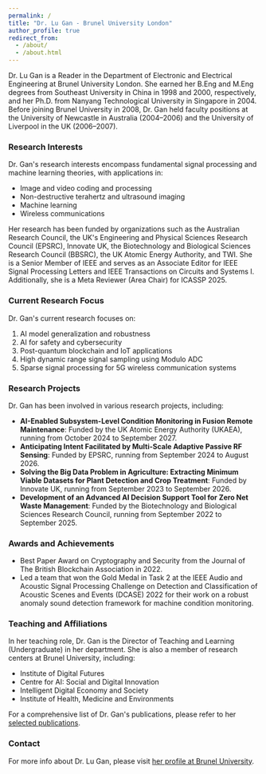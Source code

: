 ```yaml
---
permalink: /
title: "Dr. Lu Gan - Brunel University London"
author_profile: true
redirect_from: 
  - /about/
  - /about.html
---
```


Dr. Lu Gan is a Reader in the Department of Electronic and Electrical Engineering at Brunel University London. She earned her B.Eng and M.Eng degrees from Southeast University in China in 1998 and 2000, respectively, and her Ph.D. from Nanyang Technological University in Singapore in 2004. Before joining Brunel University in 2008, Dr. Gan held faculty positions at the University of Newcastle in Australia (2004–2006) and the University of Liverpool in the UK (2006–2007).

### Research Interests

Dr. Gan's research interests encompass fundamental signal processing and machine learning theories, with applications in:
- Image and video coding and processing
- Non-destructive terahertz and ultrasound imaging
- Machine learning
- Wireless communications

Her research has been funded by organizations such as the Australian Research Council, the UK's Engineering and Physical Sciences Research Council (EPSRC), Innovate UK, the Biotechnology and Biological Sciences Research Council (BBSRC), the UK Atomic Energy Authority, and TWI. She is a Senior Member of IEEE and serves as an Associate Editor for IEEE Signal Processing Letters and IEEE Transactions on Circuits and Systems I. Additionally, she is a Meta Reviewer (Area Chair) for ICASSP 2025.

### Current Research Focus

Dr. Gan's current research focuses on:
1. AI model generalization and robustness
2. AI for safety and cybersecurity
3. Post-quantum blockchain and IoT applications
4. High dynamic range signal sampling using Modulo ADC
5. Sparse signal processing for 5G wireless communication systems

### Research Projects

Dr. Gan has been involved in various research projects, including:
- **AI-Enabled Subsystem-Level Condition Monitoring in Fusion Remote Maintenance**: Funded by the UK Atomic Energy Authority (UKAEA), running from October 2024 to September 2027.
- **Anticipating Intent Facilitated by Multi-Scale Adaptive Passive RF Sensing**: Funded by EPSRC, running from September 2024 to August 2026.
- **Solving the Big Data Problem in Agriculture: Extracting Minimum Viable Datasets for Plant Detection and Crop Treatment**: Funded by Innovate UK, running from September 2023 to September 2026.
- **Development of an Advanced AI Decision Support Tool for Zero Net Waste Management**: Funded by the Biotechnology and Biological Sciences Research Council, running from September 2022 to September 2025.

### Awards and Achievements

- Best Paper Award on Cryptography and Security from the Journal of The British Blockchain Association in 2022.
- Led a team that won the Gold Medal in Task 2 at the IEEE Audio and Acoustic Signal Processing Challenge on Detection and Classification of Acoustic Scenes and Events (DCASE) 2022 for their work on a robust anomaly sound detection framework for machine condition monitoring.

### Teaching and Affiliations

In her teaching role, Dr. Gan is the Director of Teaching and Learning (Undergraduate) in her department. She is also a member of research centers at Brunel University, including:
- Institute of Digital Futures
- Centre for AI: Social and Digital Innovation
- Intelligent Digital Economy and Society
- Institute of Health, Medicine and Environments

For a comprehensive list of Dr. Gan's publications, please refer to her [selected publications](https://www.brunel.ac.uk/people/lu-gan/Publications).

### Contact

For more info about Dr. Lu Gan, please visit [her profile at Brunel University](https://www.brunel.ac.uk/people/lu-gan).
